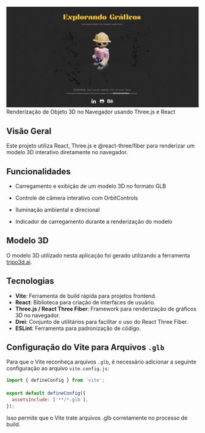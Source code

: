 ![Prévia da página - Preview of the page](./public/avatar_01.png) 
Renderização de Objeto 3D no Navegador usando Three.js e React

## Visão Geral

Este projeto utiliza React, Three.js e @react-three/fiber para renderizar um modelo 3D interativo diretamente no navegador.

## Funcionalidades

* Carregamento e exibição de um modelo 3D no formato GLB

* Controle de câmera interativo com OrbitControls

* Iluminação ambiental e direcional

* Indicador de carregamento durante a renderização do modelo

## Modelo 3D

O modelo 3D utilizado nesta aplicação foi gerado utilizando a ferramenta [tripo3d.ai](https://www.tripo3d.ai/).

## Tecnologias

* **Vite**: Ferramenta de build rápida para projetos frontend.
* **React**: Biblioteca para criação de interfaces de usuário.
* **Three.js / React Three Fiber**: Framework para renderização de gráficos 3D no navegador.
* **Drei**: Conjunto de utilitários para facilitar o uso do React Three Fiber.
* **ESLint**: Ferramenta para padronização de código.

## Configuração do Vite para Arquivos ```.glb```

Para que o Vite reconheça arquivos ```.glb```, é necessário adicionar a seguinte configuração ao arquivo ```vite.config.js```:

```js
import { defineConfig } from 'vite';

export default defineConfig({
  assetsInclude: ['**/*.glb'],
});
```
Isso permite que o Vite trate arquivos .glb corretamente no processo de build.
